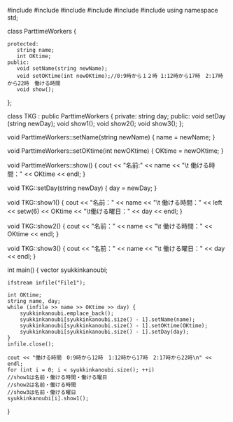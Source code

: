 #include <iostream>
#include <string>
#include <fstream>
#include <vector>
#include <iomanip>
#include <algorithm>
using namespace std;

class ParttimeWorkers {
    
    protected:
       string name;
       int OKtime;
    public:
       void setName(string newName);
       void setOKtime(int newOKtime);//0:9時から１２時 1:12時から17時　2:17時から22時　働ける時間
       void show();
};

class TKG : public ParttimeWorkers {
    private:
       string day;
    public:
       void setDay (string newDay);
       void show1();
       void show2();
       void show3();
};

void ParttimeWorkers::setName(string newName) {
    name  = newName;
}

void ParttimeWorkers::setOKtime(int newOKtime) {
    OKtime = newOKtime;
}

void ParttimeWorkers::show() {
    cout << "名前:" << name <<  "\t 働ける時間：" << OKtime << endl;
}

void TKG::setDay(string newDay) {
    day = newDay;
}

void TKG::show1() {
    cout << "名前：" << name << "\t 働ける時間：" << left << setw(6) << OKtime << "\t働ける曜日："  << day << endl;
}

void TKG::show2() {
    cout <<  "名前：" << name << "\t 働ける時間：" << OKtime << endl;
}

void TKG::show3() {
    cout << "名前：" << name << "\t 働ける曜日：" << day << endl;
}

int main() {
    vector<TKG> syukkinkanoubi;
    
    ifstream infile("File1");
    
    int OKtime;
    string name, day;
    while (infile >> name >> OKtime >> day) {
        syukkinkanoubi.emplace_back();
        syukkinkanoubi[syukkinkanoubi.size() - 1].setName(name);
        syukkinkanoubi[syukkinkanoubi.size() - 1].setOKtime(OKtime);
        syukkinkanoubi[syukkinkanoubi.size() - 1].setDay(day);
    }
    infile.close();
    
    cout << "働ける時間　0:9時から12時　1:12時から17時　2:17時から22時\n" << endl;
    for (int i = 0; i < syukkinkanoubi.size(); ++i) 
    //show1は名前・働ける時間・働ける曜日　
    //show2は名前・働ける時間
    //show3は名前・働ける曜日
    syukkinkanoubi[i].show1();
}
